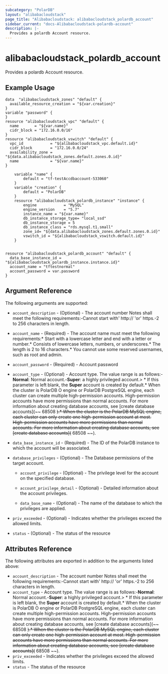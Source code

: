 ```yaml
---
subcategory: "PolarDB"
layout: "alibabacloudstack"
page_title: "Alibabacloudstack: alibabacloudstack_polardb_account"
sidebar_current: "docs-Alibabacloudstack-polardb-account"
description: |-
  Provides a polardb Account resource.
---
```


# alibabacloudstack_polardb_account

Provides a polardb Account resource.

## Example Usage
```
data  "alibabacloudstack_zones" "default" {
  available_resource_creation = "${var.creation}"
}
variable "password" {
}
resource "alibabacloudstack_vpc" "default" {
  name       = "${var.name}"
  cidr_block = "172.16.0.0/16"
}
resource "alibabacloudstack_vswitch" "default" {
  vpc_id            = "${alibabacloudstack_vpc.default.id}"
  cidr_block        = "172.16.0.0/24"
  availability_zone = "${data.alibabacloudstack_zones.default.zones.0.id}"
  name              = "${var.name}"
}

	variable "name" {
		default = "tf-testAccdbaccount-533060"
	}
	variable "creation" {
		default = "PolarDB"
	}
	resource "alibabacloudstack_polardb_instance" "instance" {
		engine            = "MySQL"
		engine_version    = "5.7"
		instance_name = "${var.name}"
		db_instance_storage_type= "local_ssd"
		db_instance_storage = 5
		db_instance_class = "rds.mysql.t1.small"
		zone_id= "${data.alibabacloudstack_zones.default.zones.0.id}"
		vswitch_id = "${alibabacloudstack_vswitch.default.id}"
	}
	

resource "alibabacloudstack_polardb_account" "default" {
  data_base_instance_id = "${alibabacloudstack_polardb_instance.instance.id}"
  account_name = "tftestnormal"
  account_password = var.password
}
```

## Argument Reference

The following arguments are supported:
  * `account_description` - (Optional) - The account number Notes shall meet the following requirements:-Cannot start with' http:// 'or' https.-2 to 256 characters in length.
  * `account_name` - (Required) - The account name must meet the following requirements:* Start with a lowercase letter and end with a letter or number.* Consists of lowercase letters, numbers, or underscores.* The length is 2 to 16 characters.* You cannot use some reserved usernames, such as root and admin.
  * `account_password` - (Required) - Account password
  * `account_type` - (Optional) - Account type. The value range is as follows:-**Normal**: Normal account.-**Super**: a highly privileged account.> * If this parameter is left blank, the **Super** account is created by default.* When the cluster is PolarDB O engine or PolarDB PostgreSQL engine, each cluster can create multiple high-permission accounts. High-permission accounts have more permissions than normal accounts. For more information about creating database accounts, see [create database accounts](~~ 68508 ~~).* When the cluster is the PolarDB MySQL engine, each cluster can only create one high-permission account at most. High-permission accounts have more permissions than normal accounts. For more information about creating database accounts, see [create database accounts](~~ 68508 ~~).
  * `data_base_instance_id` - (Required) -  The ID of the PolarDB instance to which the account will be associated.
  * `database_privileges` - (Optional) - The Database permissions of the target account.
    
    * `account_privilege` - (Optional) - The privilege level for the account on the specified database.
    
    * `account_privilege_detail` - (Optional) - Detailed information about the account privileges.
    
    * `data_base_name` - (Optional) - The name of the database to which the privileges are applied.
  * `priv_exceeded` - (Optional) - Indicates whether the privileges exceed the allowed limits.
  * `status` - (Optional) - The status of the resource

## Attributes Reference

The following attributes are exported in addition to the arguments listed above:
  * `account_description` - The account number Notes shall meet the following requirements:-Cannot start with' http:// 'or' https.-2 to 256 characters in length.
  * `account_type` - Account type. The value range is as follows:-**Normal**: Normal account.-**Super**: a highly privileged account.> * If this parameter is left blank, the **Super** account is created by default.* When the cluster is PolarDB O engine or PolarDB PostgreSQL engine, each cluster can create multiple high-permission accounts. High-permission accounts have more permissions than normal accounts. For more information about creating database accounts, see [create database accounts](~~ 68508 ~~).* When the cluster is the PolarDB MySQL engine, each cluster can only create one high-permission account at most. High-permission accounts have more permissions than normal accounts. For more information about creating database accounts, see [create database accounts](~~ 68508 ~~).
  * `priv_exceeded` -  Indicates whether the privileges exceed the allowed limits.
  * `status` - The status of the resource
